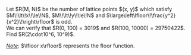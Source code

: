 <p>
Let $R(M, N)$ be the number of lattice points $(x, y)$ which satisfy $M\!\lt\!x\!\le\!N$, $M\!\lt\!y\!\le\!N$ and $\large\left\lfloor\!\frac{y^2}{x^2}\!\right\rfloor$ is odd.<br />
We can verify that $R(0, 100) = 3019$ and $R(100, 10000) = 29750422$.<br />
Find $R(2\cdot10^6, 10^9)$.
</p>

<p>
<u><i>Note</i></u>: $\lfloor x\rfloor$ represents the floor function.</p>

